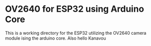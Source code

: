 # OV2640 for ESP32 using Arduino Core
This is a working directory for the ESP32 utilizing the OV2640 camera module ising the arduino core.
Also hello Kanavou
